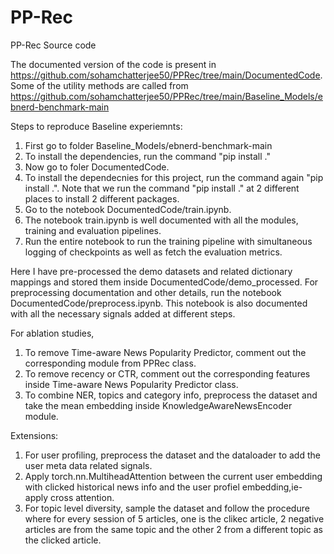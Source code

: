 # PP-Rec

PP-Rec Source code

The documented version of the code is present in https://github.com/sohamchatterjee50/PPRec/tree/main/DocumentedCode. Some of the utility methods are called from https://github.com/sohamchatterjee50/PPRec/tree/main/Baseline_Models/ebnerd-benchmark-main

Steps to reproduce Baseline experiemnts:
1. First go to folder Baseline_Models/ebnerd-benchmark-main
2. To install the dependencies, run the command "pip install ."
3. Now go to foler DocumentedCode.
4. To install the dependecnies for this project, run the command again "pip install .". Note that we run the command "pip install ." at 2 different places to install 2 different packages.
5. Go to the notebook DocumentedCode/train.ipynb.
6. The notebook train.ipynb is well documented with all the modules, training and evaluation pipelines.
7. Run the entire notebook to run the training pipeline with simultaneous logging of checkpoints as well as fetch the evaluation metrics.


Here I have pre-processed the demo datasets and related dictionary mappings and stored them inside DocumentedCode/demo_processed.
For preprocessing documentation and other details, run the notebook DocumentedCode/preprocess.ipynb. This notebook is also documented with all the necessary signals added at different steps.

For ablation studies,
1. To remove Time-aware News Popularity Predictor, comment out the corresponding module from PPRec class.
2. To remove recency or CTR, comment out the corresponding features inside Time-aware News Popularity Predictor class.
3. To combine NER, topics and category info, preprocess the dataset and take the mean embedding inside KnowledgeAwareNewsEncoder module.

Extensions:
1. For user profiling, preprocess the dataset and the dataloader to add the user meta data related signals.
2. Apply  torch.nn.MultiheadAttention between the current user embedding with clicked historical news info and the user profiel embedding,ie- apply cross attention.
3. For topic level diversity, sample the dataset and follow the procedure where for every session of 5 articles, one is the clikec article, 2 negative articles are from the same topic and the other 2 from a different topic as the clicked article.

